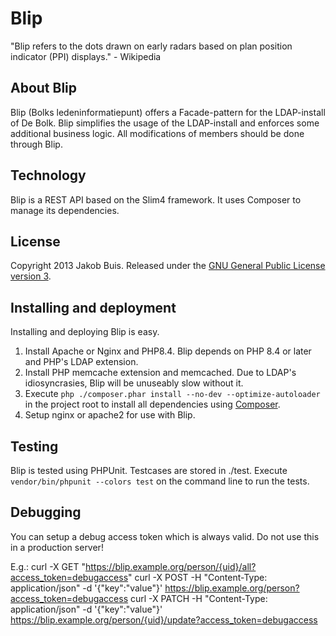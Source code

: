 Blip
====

"Blip refers to the dots drawn on early radars based on plan position indicator (PPI) displays." - Wikipedia

## About Blip
Blip (Bolks ledeninformatiepunt) offers a Facade-pattern for the LDAP-install of De Bolk. Blip simplifies the usage of the LDAP-install and enforces some additional business logic. All modifications of members should be done through Blip.

## Technology
Blip is a REST API based on the Slim4 framework. It uses Composer to manage its dependencies.

## License
Copyright 2013 Jakob Buis. Released under the [GNU General Public License version 3](http://www.gnu.org/licenses/gpl.html).

## Installing and deployment
Installing and deploying Blip is easy.

1. Install Apache or Nginx and PHP8.4. Blip depends on PHP 8.4 or later and PHP's LDAP extension.
1. Install PHP memcache extension and memcached. Due to LDAP's idiosyncrasies, Blip will be unuseably slow without it.
1. Execute `php ./composer.phar install --no-dev --optimize-autoloader` in the project root to install all dependencies using [Composer](http://getcomposer.org/).
1. Setup nginx or apache2 for use with Blip.

## Testing
Blip is tested using PHPUnit. Testcases are stored in ./test. Execute `vendor/bin/phpunit --colors test` on the command line to run the tests.

## Debugging
You can setup a debug access token which is always valid.
Do not use this in a production server!

E.g.:
curl -X GET "https://blip.example.org/person/{uid}/all?access_token=debugaccess"
curl -X POST -H "Content-Type: application/json" -d '{"key":"value"}' https://blip.example.org/person?access_token=debugaccess
curl -X PATCH -H "Content-Type: application/json" -d '{"key":"value"}' https://blip.example.org/person/{uid}/update?access_token=debugaccess